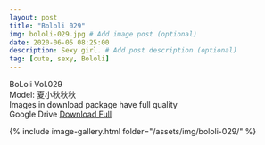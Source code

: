 ```yaml
---
layout: post
title: "Bololi 029"
img: bololi-029.jpg # Add image post (optional)
date: 2020-06-05 08:25:00
description: Sexy girl. # Add post description (optional)
tag: [cute, sexy, Bololi]
---
```

BoLoli Vol.029  
Model: 夏小秋秋秋                             
Images in download package have full quality                    
Google Drive [Download Full](http://gestyy.com/eqwIGq)

{% include image-gallery.html folder="/assets/img/bololi-029/" %}
